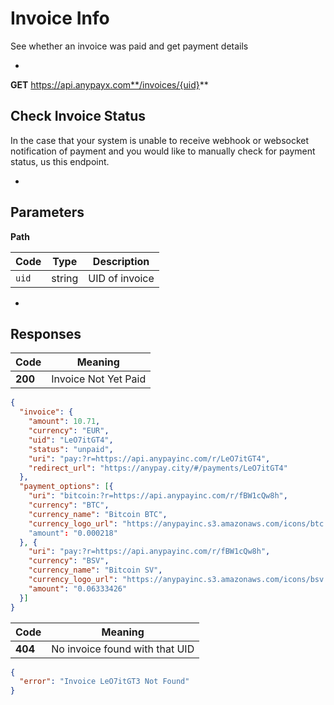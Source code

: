 # Invoice Info

See whether an invoice was paid and get payment details

-

**GET** https://api.anypayx.com**/invoices/{uid}**

## Check Invoice Status

In the case that your system is unable to receive webhook or websocket notification of payment and you would like to manually check for payment status, us this endpoint.

-

## Parameters

**Path**

| Code | Type | Description |
| --- | ----------- | ----- |
| `uid` | string | UID of invoice |

-

## Responses

| Code | Meaning |
| --- | ----------- |
| **200** | Invoice Not Yet Paid |

```json
{
  "invoice": {
    "amount": 10.71,
    "currency": "EUR",
    "uid": "LeO7itGT4",
    "status": "unpaid",  
    "uri": "pay:?r=https://api.anypayinc.com/r/LeO7itGT4",
    "redirect_url": "https://anypay.city/#/payments/LeO7itGT4"
  },
  "payment_options": [{
    "uri": "bitcoin:?r=https://api.anypayinc.com/r/fBW1cQw8h",
    "currency": "BTC",
    "currency_name": "Bitcoin BTC",
    "currency_logo_url": "https://anypayinc.s3.amazonaws.com/icons/btc.png"
    "amount": "0.000218"
  }, {
    "uri": "pay:?r=https://api.anypayinc.com/r/fBW1cQw8h",
    "currency": "BSV",
    "currency_name": "Bitcoin SV",
    "currency_logo_url": "https://anypayinc.s3.amazonaws.com/icons/bsv.png",
    "amount": "0.06333426"
  }]
}
```


| Code | Meaning |
| --- | ----------- |
| **404** | No invoice found with that UID |

```json
{
  "error": "Invoice LeO7itGT3 Not Found"
}
```